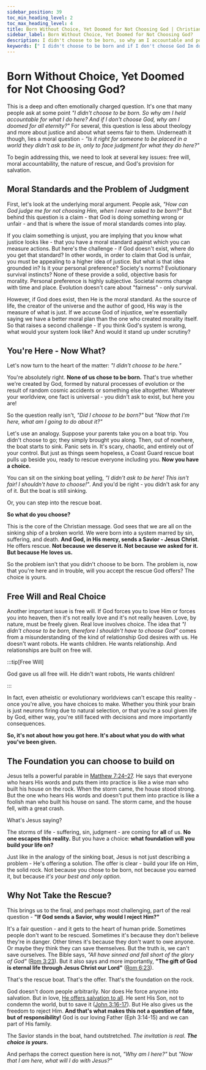 ```yaml
---
sidebar_position: 39
toc_min_heading_level: 2
toc_max_heading_level: 4
title: Born Without Choice, Yet Doomed for Not Choosing God | Christian Apologetics
sidebar_label: Born Without Choice, Yet Doomed for Not Choosing God?
description: I didn't choose to be born, so why am I accountable and potentially doomed without God? We delve into free will, God's justice, and human responsibility from a Christian perspective.
keywords: [" I didn't choose to be born and if I don't choose God Im doomed?","I didn't choose to be born. So why am I held accountable for what I do here?","Free Will & God's Sovereignty","Justice of God","Human Responsibility","Problem of Evil ","Eternal Destiny","Predestination vs. Choice"]
---
```


# Born Without Choice, Yet Doomed for Not Choosing God?

This is a deep and often emotionally charged question. It's one that many people ask at some point
*"I didn't choose to be born. So why am I held accountable for what I do here? And if I don't choose God,
why am I doomed for all eternity?"* For several, this question is less about theology and more about justice
and about what seems fair to them. Underneath it though, lies a moral question - *"Is it right for someone
to be placed in a world they didn't ask to be in, only to face judgment for what they do here?"*

To begin addressing this, we need to look at several key issues: free will, moral accountability,
the nature of rescue, and God's provision for salvation.

## Moral Standards and the Problem of Judgment

First, let's look at the underlying moral argument. People ask, *"How can God judge me for not choosing Him,
when I never asked to be born?"* But behind this question is a claim - that God is doing something wrong or
unfair - and that is where the issue of moral standards comes into play.

If you claim something is unjust, you are implying that you know what justice looks like - that you have a
moral standard against which you can measure actions. But here's the challenge - if God doesn't exist, where do
you get that standard? In other words, in order to claim that God is unfair, you must be appealing to a higher
idea of justice. But what is that idea grounded in? Is it your personal preference? Society's norms? Evolutionary
survival instincts? None of these provide a solid, objective basis for morality. Personal preference is highly
subjective. Societal norms change with time and place. Evolution doesn't care about "fairness" - only survival.

However, if God does exist, then He is the moral standard. As the source of life, the creator of the universe
and the author of good, His way is the measure of what is just. If we accuse God of injustice, we're essentially
saying we have a better moral plan than the one who created morality itself. So that raises a second
challenge - If you think God's system is wrong, what would your system look like? And would it stand up under
scrutiny?

## You're Here - Now What?

Let's now turn to the heart of the matter: *"I didn't choose to be here."*

You're absolutely right. **None of us chose to be born.** That's true whether we're created by God, formed by
natural processes of evolution or the result of random cosmic accidents or something else altogether. Whatever
your worldview, one fact is universal - you didn't ask to exist, but here you are!

So the question really isn't, *"Did I choose to be born?"* but *"Now that I'm here, what am I going to do about it?"*

Let's use an analogy. Suppose your parents take you on a boat trip. You didn't choose to go; they simply brought
you along. Then, out of nowhere, the boat starts to sink. Panic sets in. It's scary, chaotic, and entirely out
of your control. But just as things seem hopeless, a Coast Guard rescue boat  pulls up beside you, ready to
rescue everyone including you. **Now you have a choice.**

You can sit on the sinking boat yelling, *"I didn't ask to be here! This isn't fair! I shouldn't have to choose!"*.
And you'd be right - you didn't ask for any of it. But the boat is still sinking.

Or, you can step into the rescue boat.

**So what do you choose?**

This is the core of the Christian message. God sees that we are all on the sinking ship of a broken world. We were born
into a system marred by sin, suffering, and death. **And God, in His mercy, sends a Savior - Jesus Christ**. He offers rescue.
**Not because we deserve it. Not because we asked for it. But because He loves us.**

So the problem isn't that you didn't choose to be born. The problem is, now that you're here and in trouble, will
you accept the rescue God offers? The choice is yours.

## Free Will and Real Choice

Another important issue is free will. If God forces you to love Him or forces you into heaven, then it's not really
love and it's not really heaven. Love, by nature, must be freely given. Real love involves choice.
The idea that *"I didn't choose to be born, therefore I shouldn't have to choose God"* comes from a misunderstanding of
the kind of relationship God desires with us. He doesn't want robots. He wants children. He wants relationship.
And relationships are built on free will.

:::tip[Free Will]

God gave us all free will. He didn't want robots, He wants children!

:::

In fact, even atheistic or evolutionary worldviews can't escape this reality - once you're alive, you have choices
to make. Whether you think your brain is just neurons firing due to natural selection, or that you're a soul given
life by God, either way, you're still faced with decisions and more importantly consequences. 

**So, it's not about how you got here. It's about what you do with what you've been given.**

## The Foundation you can choose to build on

Jesus tells a powerful parable in [Matthew 7:24–27](https://www.biblegateway.com/passage/?search=Matthew%207%3A24-27&version=NKJV).
He says that everyone who hears His words and puts them into practice is like a wise man who built his house on the rock.
When the storm came, the house stood strong. But the one who hears His words and doesn't put them into practice is like a
foolish man who built his house on sand. The storm came, and the house fell, with a great crash.

What's Jesus saying?

The storms of life - suffering, sin, judgment - are coming for **all** of us. **No one escapes this reality.**
But you have a choice: **what foundation will you build your life on?**

Just like in the analogy of the sinking boat, Jesus is not just describing a problem - He's offering a solution. The offer
is clear - build your life on Him, the solid rock. Not because you chose to be born, not because you earned it, but
because *it's your best and only option.*

## Why Not Take the Rescue?

This brings us to the final, and perhaps most challenging, part of the real question - **"If God sends a Savior, why would I reject Him?"**

It's a fair question - and it gets to the heart of human pride. Sometimes people don't want to be rescued. Sometimes it's
because they don't believe they're in danger. Other times it's because they don't want to owe anyone. Or maybe they
think they can save themselves. But the truth is, we can't save ourselves. The Bible says, *"All have sinned and fall
short of the glory of God"* ([Rom 3:23](https://www.biblegateway.com/passage/?search=rom%203%3A23&version=NKJV)). But it
also says and more importantly, **"The gift of God is eternal life through Jesus Christ our Lord"**
([Rom 6:23](https://www.biblegateway.com/passage/?search=rom%206%3A23&version=NKJV)). 

That's the rescue boat. That's the offer. That's the foundation on the rock. 

God doesn't doom people arbitrarily. Nor does He force anyone into salvation.
But in love, [He offers salvation to all](../../jesus/because-he-lives/new-identity-in-christ.mdx).
He sent His Son, not to condemn the world, but to save it
([John 3:16-17](https://www.biblegateway.com/passage/?search=John%203%3A16-17&version=NKJV)).
But He also gives us the freedom to reject Him. **And that's what makes this not a question of fate, but of responsibility!**
God is our loving Father (Eph 3:14-15) and we can part of His family.

The Savior stands in the boat, hand outstretched. *The invitation is real. **The choice is yours.***

And perhaps the correct question here is not, *"Why am I here?"* but *"Now that I am here, what will I do with Jesus?"*

